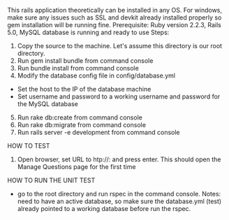 This rails application theoretically can be installed in any OS. For windows, make sure any issues such as SSL and devkit already installed properly so gem installation will be running fine.
Prerequisite: Ruby version 2.2.3, Rails 5.0, MySQL database is running and ready to use
Steps:
1. Copy the source to the machine. Let's assume this directory is our root directory.
2. Run gem install bundle from command console
3. Run bundle install from command console
4. Modify the database config file in config/database.yml
  - Set the host to the IP of the database machine
  - Set username and password to a working username and password for the MySQL database
5. Run rake db:create from command console
6. Run rake db:migrate from command console
7. Run rails server -e development from command console


HOW TO TEST
1. Open browser, set URL to htp://<server IP>:<server PORT> and press enter. This should open the Manage Questions page for the first time
   
HOW TO RUN THE UNIT TEST
- go to the root directory and run rspec in the command console. Notes: need to have an active database, so make sure the database.yml (test) already pointed to a working database before run the rspec.